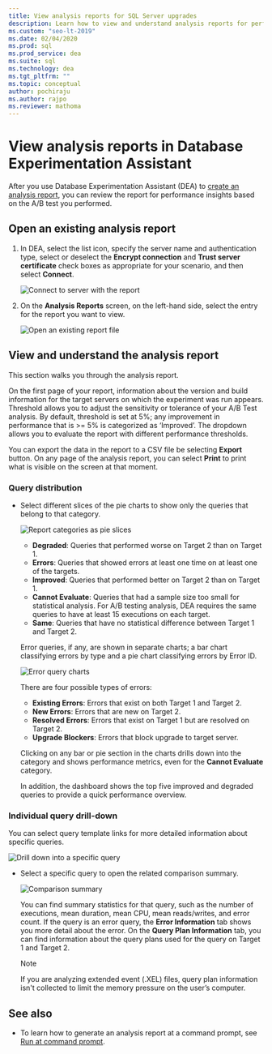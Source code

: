 ```yaml
---
title: View analysis reports for SQL Server upgrades
description: Learn how to view and understand analysis reports for performance insights in Database Experimentation Assistant (DEA).
ms.custom: "seo-lt-2019"
ms.date: 02/04/2020
ms.prod: sql
ms.prod_service: dea
ms.suite: sql
ms.technology: dea
ms.tgt_pltfrm: ""
ms.topic: conceptual
author: pochiraju
ms.author: rajpo
ms.reviewer: mathoma
---
```


# View analysis reports in Database Experimentation Assistant

After you use Database Experimentation Assistant (DEA) to [create an analysis report](database-experimentation-assistant-create-report.md), you can review the report for performance insights based on the A/B test you performed.

## Open an existing analysis report

1. In DEA, select the list icon, specify the server name and authentication type, select or deselect the **Encrypt connection** and **Trust server certificate** check boxes as appropriate for your scenario, and then select **Connect**.

   ![Connect to server with the report](./media/database-experimentation-assistant-view-report/dea-connect-to-server-with-report-files.png)

2. On the **Analysis Reports** screen, on the left-hand side, select the entry for the report you want to view.

   ![Open an existing report file](./media/database-experimentation-assistant-view-report/dea-select-report-to-view.png)

## View and understand the analysis report

This section walks you through the analysis report.

On the first page of your report, information about the version and build information for the target servers on which the experiment was run appears. Threshold allows you to adjust the sensitivity or tolerance of your A/B Test analysis. By default, threshold is set at 5%; any improvement in performance that is >= 5% is categorized as ‘Improved’.  The dropdown allows you to evaluate the report with different performance thresholds.

You can export the data in the report to a CSV file be selecting **Export** button.  On any page of the analysis report, you can select **Print** to print what is visible on the screen at that moment.

### Query distribution

- Select different slices of the pie charts to show only the queries that belong to that category.

   ![Report categories as pie slices](./media/database-experimentation-assistant-view-report/dea-view-report-pie-slices.png)

  - **Degraded**: Queries that performed worse on Target 2 than on Target 1.
  - **Errors**: Queries that showed errors at least one time on at least one of the targets.
  - **Improved**: Queries that performed better on Target 2 than on Target 1.
  - **Cannot Evaluate**: Queries that had a sample size too small for statistical analysis. For A/B testing analysis, DEA requires the same queries to have at least 15 executions on each target.
  - **Same**: Queries that have no statistical difference between Target 1 and Target 2.

  Error queries, if any, are shown in separate charts; a bar chart classifying errors by type and a pie chart classifying errors by Error ID.

   ![Error query charts](./media/database-experimentation-assistant-view-report/dea-error-query-charts.png)

  There are four possible types of errors:

  - **Existing Errors**: Errors that exist on both Target 1 and Target 2.
  - **New Errors**: Errors that are new on Target 2.
  - **Resolved Errors**: Errors that exist on Target 1 but are resolved on Target 2.
  - **Upgrade Blockers**: Errors that block upgrade to target server.

  Clicking on any bar or pie section in the charts drills down into the category and shows performance metrics, even for the **Cannot Evaluate** category.

  In addition, the dashboard shows the top five improved and degraded queries to provide a quick performance overview.

### Individual query drill-down

You can select query template links for more detailed information about specific queries.

![Drill down into a specific query](./media/database-experimentation-assistant-view-report/dea-query-drill-down-report.png)

- Select a specific query to open the related comparison summary.

   ![Comparison summary](./media/database-experimentation-assistant-view-report/dea-view-report-comparison-summary.png)

   You can find summary statistics for that query, such as the number of executions, mean duration, mean CPU, mean reads/writes, and error count.  If the query is an error query, the **Error Information** tab shows you more detail about the error.  On the **Query Plan Information** tab, you can find information about the query plans used for the query on Target 1 and Target 2.

   > [!NOTE]
   > If you are analyzing extended event (.XEL) files, query plan information isn't collected to limit the memory pressure on the user’s computer.

## See also

- To learn how to generate an analysis report at a command prompt, see [Run at command prompt](database-experimentation-assistant-run-command-prompt.md).
